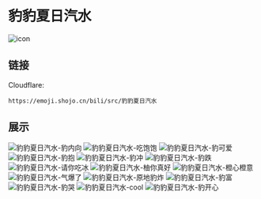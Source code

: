 # 豹豹夏日汽水
![icon](https://emoji.shojo.cn/bili/src/豹豹夏日汽水/icon.png)
## 链接
Cloudflare:
```
https://emoji.shojo.cn/bili/src/豹豹夏日汽水
```
## 展示
![豹豹夏日汽水-豹内向](https://emoji.shojo.cn/bili/src/豹豹夏日汽水/豹豹夏日汽水-豹内向.png)
![豹豹夏日汽水-吃饱饱](https://emoji.shojo.cn/bili/src/豹豹夏日汽水/豹豹夏日汽水-吃饱饱.png)
![豹豹夏日汽水-豹可爱](https://emoji.shojo.cn/bili/src/豹豹夏日汽水/豹豹夏日汽水-豹可爱.png)
![豹豹夏日汽水-豹抱](https://emoji.shojo.cn/bili/src/豹豹夏日汽水/豹豹夏日汽水-豹抱.png)
![豹豹夏日汽水-豹冲](https://emoji.shojo.cn/bili/src/豹豹夏日汽水/豹豹夏日汽水-豹冲.png)
![豹豹夏日汽水-豹跌](https://emoji.shojo.cn/bili/src/豹豹夏日汽水/豹豹夏日汽水-豹跌.png)
![豹豹夏日汽水-请你吃冰](https://emoji.shojo.cn/bili/src/豹豹夏日汽水/豹豹夏日汽水-请你吃冰.png)
![豹豹夏日汽水-柚你真好](https://emoji.shojo.cn/bili/src/豹豹夏日汽水/豹豹夏日汽水-柚你真好.png)
![豹豹夏日汽水-橙心橙意](https://emoji.shojo.cn/bili/src/豹豹夏日汽水/豹豹夏日汽水-橙心橙意.png)
![豹豹夏日汽水-气爆了](https://emoji.shojo.cn/bili/src/豹豹夏日汽水/豹豹夏日汽水-气爆了.png)
![豹豹夏日汽水-原地豹炸](https://emoji.shojo.cn/bili/src/豹豹夏日汽水/豹豹夏日汽水-原地豹炸.png)
![豹豹夏日汽水-豹富](https://emoji.shojo.cn/bili/src/豹豹夏日汽水/豹豹夏日汽水-豹富.png)
![豹豹夏日汽水-豹哭](https://emoji.shojo.cn/bili/src/豹豹夏日汽水/豹豹夏日汽水-豹哭.png)
![豹豹夏日汽水-cool](https://emoji.shojo.cn/bili/src/豹豹夏日汽水/豹豹夏日汽水-cool.png)
![豹豹夏日汽水-豹开心](https://emoji.shojo.cn/bili/src/豹豹夏日汽水/豹豹夏日汽水-豹开心.png)
